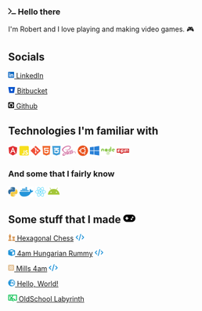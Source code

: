 ### <img src="assets/font-awesome/terminal-solid.svg" width="16"/> Hello there

I'm Robert and I love playing and making video games. 🎮
## Socials

[<img src="assets/font-awesome/linkedin-brands.svg" height="14"/> LinkedIn](https://hu.linkedin.com/in/ingenmaffen)

[<img src="assets/font-awesome/bitbucket-brands.svg" height="14"/> Bitbucket](https://bitbucket.org/ingenmaffen/)

[<img src="assets/font-awesome/github-square-brands.svg" height="14"/> Github](https://github.com/ingenmaffen)

## Technologies I'm familiar with

<span><img src="assets/font-awesome/angular-brands.svg" height="22" title="Angular" /></span>
<span><img src="assets/font-awesome/js-square-brands.svg" height="22" title="JavaScript" /></span>
<span><img src="assets/font-awesome/git-alt-brands.svg" height="22" title="Git" /></span>
<span><img src="assets/font-awesome/html5-brands.svg" height="22" title="HTML" /></span>
<span><img src="assets/font-awesome/css3-alt-brands.svg" height="22" title="CSS" /></span>
<span><img src="assets/font-awesome/sass-brands.svg" height="22" title="SASS/SCSS" /></span>
<span><img src="assets/font-awesome/ubuntu-brands.svg" height="22" title="Linux" /></span>
<span><img src="assets/font-awesome/windows-brands.svg" height="22" title="Windows" /></span>
<span><img src="assets/font-awesome/node-brands.svg" height="22" title="Node.js" /></span>
<span><img src="assets/font-awesome/npm-brands.svg" height="22" title="npm" /></span>

### And some that I fairly know

<span><img src="assets/font-awesome/python-brands.svg" height="22" title="Python" /></span>
<span><img src="assets/font-awesome/docker-brands.svg" height="22" title="Docker" /></span>
<span><img src="assets/font-awesome/react-brands.svg" height="22" title="React" /></span>
<span><img src="assets/font-awesome/android-brands.svg" height="22" title="Android" /></span>

## Some stuff that I made <img src="assets/font-awesome/gamepad-solid.svg" height="20" title="Games" />


[<img src="assets/font-awesome/chess-solid.svg" height="14" title="Hexagonal Chess" /> Hexagonal Chess](http://hexagonal-chess.herokuapp.com/) [<img src="assets/font-awesome/code-solid.svg" height="14" title="Code" />](https://github.com/ingenmaffen/hexagonal-chess)

[<img src="assets/font-awesome/cube-solid.svg" height="14" title="4am Hungarian Rummy" /> 4am Hungarian Rummy](http://rummy-4am.herokuapp.com/) [<img src="assets/font-awesome/code-solid.svg" height="14" title="Code" />](https://bitbucket.org/ingenmaffen/4am-hungarian-rummy/src/master/)

[<img src="assets/font-awesome/chess-board-solid.svg" height="14" title="Mills 4am" /> Mills 4am](https://mills-4am.web.app/) [<img src="assets/font-awesome/code-solid.svg" height="14" title="Code" />](https://github.com/ingenmaffen/random-projects/tree/main/mills)

[<img src="assets/font-awesome/earth-europe-solid.svg" height="14" title="Hello, World!" /> Hello, World!](https://github.com/ingenmaffen/hello-world)

[<img src="assets/font-awesome/person-through-window-solid.svg" height="14" title="OldSchool Labyrinth" /> OldSchool Labyrinth](https://gamejolt.com/games/oldschool-labyrinth/115943) 
